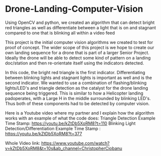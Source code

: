 # Drone-Landing-Computer-Vision
Using OpenCV and python, we created an algorithm that can detect bright red triangles as well as differentiate between a light that is on and stagnant compared to one that is blinking all within a video feed

This project is the initial computer vision algorithms we created to test for proof of concept. 
The wider scope of this project is we hope to create our own landing sequence for a drone that is part of a larger Senior Project. 
Ideally the drone will be able to detect some kind of pattern on a landing doc/station and then re-orientate itself using the indicators detected.

In this code, the bright red triangle is the first indicator.
Differentiating between blinking lights and stagnant lights is important as well and is the second indicator. 
We wanted to use a combination of flashing/blinking lights/LED's and triangle detection as the catalyst for the drone landing sequence being triggered.
This is similar to how a Helicopter landing padoperates, with a Large H in the middle surrounded by blinking LED's.
Thus both of these components had to be detected by computer vision. 

Here is a Youtube video where my partner and I explain how the algorithm works with an example of what the code does:
Triangle Detection Example Time Stamp: https://youtu.be/kZtDb5XoRM8?t=110
Blinking Light Detection/Differentiation Example Time Stamp : https://youtu.be/kZtDb5XoRM8?t=377 

Whole Video link: https://www.youtube.com/watch?v=kZtDb5XoRM8&t=10s&ab_channel=ChristopherCiobanu
